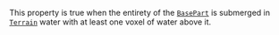 This property is true when the entirety of the [`BasePart`](https://create.roblox.com/docs/reference/engine/classes/BasePart) is
submerged in [`Terrain`](https://create.roblox.com/docs/reference/engine/classes/Terrain) water with at least one voxel of water above
it.